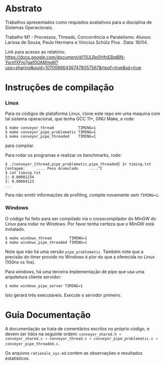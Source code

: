 # Abstrato

Trabalhos apresentados como requisitos avaliativos para a disciplina de Sistemas Operacionais.

Trabalho M1 - Processos, Threads, Concorrência e Paralelismo: Alunos: Larissa de Souza, Paulo Hermans e Vinicius Schütz Piva . Data: 16/04.

Link para acesso ao relatório: https://docs.google.com/document/d/11ULRp0HfnEBatBN-YsrnfXFm7gaf0OAM/edit?usp=sharing&ouid=107006664367478057567&rtpof=true&sd=true
# Instruções de compilação

### Linux

Para os códigos de plataforma Linux, clone este repo em uma maquina com
tal sistema operacional, que tenha GCC 11+, GNU Make, e rode:
```
$ make conveyor_thread           TIMING=1
$ make conveyor_pipe_problematic TIMING=1
$ make conveyor_pipe_threaded    TIMING=1
```
para compilar.

Para rodar os programas e realizar os benchmarks, rode:
```
$ ./conveyor_{thread,pipe_problematic,pipe_threaded} 2> timing.txt
Contagem:     .... Peso Acumulado     ....^C
$ cat timing.txt
1: 0.00001234
2: 0.00004123
...
```

Para não emitir informações de profiling, compile novamente sem `TIMING=1`.

### Windows

O código foi feito para ser compilado via o crosscompilador do MinGW do Linux para rodar no Windows.
Por favor tenha certeza que o MinGW está instalado.

```
$ make windows_thread        TIMING=1
$ make windows_pipe_threaded TIMING=1
```

Note que não há uma versão `pipe_problematic`. Também note que a precisão do timer provido no Windows é pior do que
a oferecida no Linux (100ns vs 1ns).

Para windows, há uma terceira implementação de pipe que usa uma arquitetura cliente servidor:
```
$ make windows_pipe_server TIMING=1
```
Isto gerará três executaveis. Execute o servidor primeiro.

# Guia Documentação

A documentação se trata de comentários escritos no próprio código, e devem ser lidos na seguinte ordem: `conveyor_shared.h → conveyor_shared.c → conveyor_thread.c → conveyor_pipe_problematic.c → conveyor_pipe_threaded.c`.

Os arquivos `rationale_xyz.md` contém as observações e resultados estatísticos.
